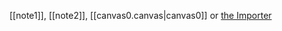 [[note1]], [[note2]], [[canvas0.canvas|canvas0]] or [the Importer](https://help.obsidian.md/Plugins/Importer)